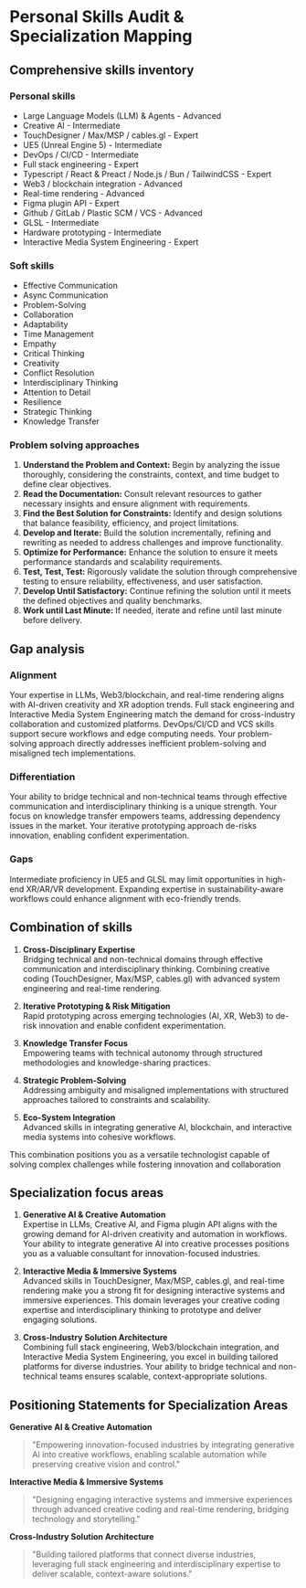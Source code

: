 # Personal Skills Audit & Specialization Mapping
## Comprehensive skills inventory
### Personal skills
- Large Language Models (LLM) & Agents - Advanced
- Creative AI - Intermediate
- TouchDesigner / Max/MSP / cables.gl - Expert
- UE5 (Unreal Engine 5) - Intermediate
- DevOps / CI/CD - Intermediate
- Full stack engineering - Expert
- Typescript / React & Preact / Node.js / Bun / TailwindCSS - Expert
- Web3 / blockchain integration - Advanced
- Real-time rendering - Advanced
- Figma plugin API - Expert
- Github / GitLab / Plastic SCM / VCS - Advanced
- GLSL - Intermediate
- Hardware prototyping - Intermediate
- Interactive Media System Engineering - Expert

### Soft skills
- Effective Communication
- Async Communication
- Problem-Solving
- Collaboration
- Adaptability
- Time Management
- Empathy
- Critical Thinking
- Creativity
- Conflict Resolution
- Interdisciplinary Thinking
- Attention to Detail
- Resilience
- Strategic Thinking
- Knowledge Transfer

### Problem solving approaches
1. **Understand the Problem and Context:** Begin by analyzing the issue thoroughly, considering the constraints, context, and time budget to define clear objectives.
2. **Read the Documentation:** Consult relevant resources to gather necessary insights and ensure alignment with requirements.
3. **Find the Best Solution for Constraints:** Identify and design solutions that balance feasibility, efficiency, and project limitations.
4. **Develop and Iterate:** Build the solution incrementally, refining and rewriting as needed to address challenges and improve functionality.
5. **Optimize for Performance:** Enhance the solution to ensure it meets performance standards and scalability requirements.
6. **Test, Test, Test:** Rigorously validate the solution through comprehensive testing to ensure reliability, effectiveness, and user satisfaction.
7. **Develop Until Satisfactory:** Continue refining the solution until it meets the defined objectives and quality benchmarks.
8. **Work until Last Minute:** If needed, iterate and refine until last minute before delivery.

## Gap analysis
### Alignment
Your expertise in LLMs, Web3/blockchain, and real-time rendering aligns with AI-driven creativity and XR adoption trends.
Full stack engineering and Interactive Media System Engineering match the demand for cross-industry collaboration and customized platforms.
DevOps/CI/CD and VCS skills support secure workflows and edge computing needs.
Your problem-solving approach directly addresses inefficient problem-solving and misaligned tech implementations.

### Differentiation
Your ability to bridge technical and non-technical teams through effective communication and interdisciplinary thinking is a unique strength.
Your focus on knowledge transfer empowers teams, addressing dependency issues in the market.
Your iterative prototyping approach de-risks innovation, enabling confident experimentation.

### Gaps
Intermediate proficiency in UE5 and GLSL may limit opportunities in high-end XR/AR/VR development.
Expanding expertise in sustainability-aware workflows could enhance alignment with eco-friendly trends.

## Combination of skills
1. **Cross-Disciplinary Expertise**  
Bridging technical and non-technical domains through effective communication and interdisciplinary thinking.
Combining creative coding (TouchDesigner, Max/MSP, cables.gl) with advanced system engineering and real-time rendering.

2. **Iterative Prototyping & Risk Mitigation**    
Rapid prototyping across emerging technologies (AI, XR, Web3) to de-risk innovation and enable confident experimentation.

3. **Knowledge Transfer Focus**  
Empowering teams with technical autonomy through structured methodologies and knowledge-sharing practices.

4. **Strategic Problem-Solving**  
Addressing ambiguity and misaligned implementations with structured approaches tailored to constraints and scalability.

5. **Eco-System Integration**    
Advanced skills in integrating generative AI, blockchain, and interactive media systems into cohesive workflows.


This combination positions you as a versatile technologist capable of solving complex challenges while fostering innovation and collaboration

## Specialization focus areas
1. **Generative AI & Creative Automation**  
Expertise in LLMs, Creative AI, and Figma plugin API aligns with the growing demand for AI-driven creativity and automation in workflows.
Your ability to integrate generative AI into creative processes positions you as a valuable consultant for innovation-focused industries.

2. **Interactive Media & Immersive Systems**  
Advanced skills in TouchDesigner, Max/MSP, cables.gl, and real-time rendering make you a strong fit for designing interactive systems and immersive experiences.
This domain leverages your creative coding expertise and interdisciplinary thinking to prototype and deliver engaging solutions.

3. **Cross-Industry Solution Architecture**  
Combining full stack engineering, Web3/blockchain integration, and Interactive Media System Engineering, you excel in building tailored platforms for diverse industries.
Your ability to bridge technical and non-technical teams ensures scalable, context-appropriate solutions.

## Positioning Statements for Specialization Areas
**Generative AI & Creative Automation**  
> "Empowering innovation-focused industries by integrating generative AI into creative workflows, enabling scalable automation while preserving creative vision and control."

**Interactive Media & Immersive Systems**  
> "Designing engaging interactive systems and immersive experiences through advanced creative coding and real-time rendering, bridging technology and storytelling."

**Cross-Industry Solution Architecture**  
> "Building tailored platforms that connect diverse industries, leveraging full stack engineering and interdisciplinary expertise to deliver scalable, context-aware solutions."